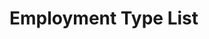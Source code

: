# Employment Type List

<!-- Use the <api-doc> element to specify a group of endpoints with a certain tag.
Open the Writerside review to the right to see the result. -->

<api-doc openapi-path="" tag=""/>